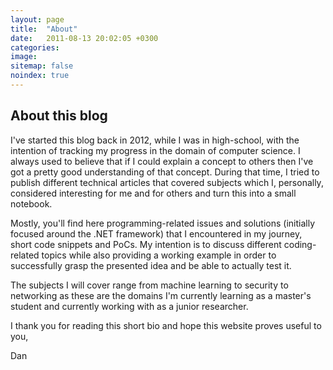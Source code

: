 ```yaml
---
layout: page
title:  "About"
date:   2011-08-13 20:02:05 +0300
categories: 
image: 
sitemap: false
noindex: true
---
```


## About this blog

I've started this blog back in 2012, while I was in high-school, with the intention of tracking my progress in the domain of computer science. I always used to believe that if I could explain a concept to others then I've got a pretty good understanding of that concept. During that time, I tried to publish different technical articles that covered subjects which I, personally, considered interesting for me and for others and turn this into a small notebook.

Mostly, you'll find here programming-related issues and solutions (initially focused around the .NET framework) that I encountered in my journey, short code snippets and PoCs. My intention is to discuss different coding-related topics while also providing a working example in order to successfully grasp the presented idea and be able to actually test it.

The subjects I will cover range from machine learning to security to networking as these are the domains I'm currently learning as a master's student and currently working with as a junior researcher.


I thank you for reading this short bio and hope this website proves useful to you,

Dan


